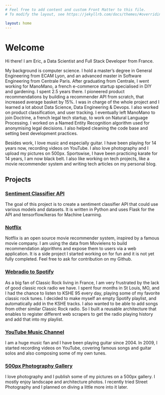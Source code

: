 ```yaml
---
# Feel free to add content and custom Front Matter to this file.
# To modify the layout, see https://jekyllrb.com/docs/themes/#overriding-theme-defaults

layout: home
---
```


# Welcome

Hi there! I am Eric, a Data Scientist and Full Stack Developer from France.

My background is computer science. I hold a master’s degree in General Engineering from ECAM Lyon, and an advanced master in Software Engineering from Centrale Paris.
After graduating from Centrale, I went working for ManoMano, a french e-commerce startup specialised in DIY and gardening. I spent 2.5 years there. I pioneered product recommendations by building a recommender API from scratch, that increased average basket by 15%. I was in charge of the whole project and I learned a lot about Data Science, Data Engineering & Devops. I also worked on product classification, and user tracking.
I eventually left ManoMano to join Doctrine, a french legal tech startup, to work on Natural Language Processing. I worked on a Named Entity Recognition algorithm used for anonymising legal decisions. I also helped cleaning the code base and setting best development practices.

Besides work, I love music and especially guitar. I have been playing for 14 years now, recording videos on YouTube. I also love photography and I upload my pictures on 500px. Sportswise, I have been practicing karate for 14 years, I am now black belt. I also like working on tech projects, like a movie recommender system and writing tech articles on my personal blog.

## Projects

### [Sentiment Classifier API](https://github.com/ericdaat/sentiment-classifier)

The goal of this project is to create a sentiment classifier API that could use various models and datasets. It is written in Python and uses Flask for the API and tensorflow/keras for Machine Learning.

### [Notflix](https://github.com/ericdaat/notflix)

Notflix is an open source movie recommender system, inspired by a famous movie company. I am using the data from Movielens to build recommendation algorithms and expose them to users via a web application. It is a side project I started working on for fun and it is not yet fully completed. Feel free to ask for contribution on my Github.

### [Webradio to Spotify](https://github.com/ericdaat/webradio-to-spotify)

As a big fan of Classic Rock living in France, I am very frustrated by the lack of good classic rock radio we have. I spent four months in St Louis, MO, and I had the chance to listen to KSHE 95 every day, playing some of my favorite classic rock tunes. I decided to make myself an empty Spotify playlist, and automatically add in the KSHE tracks. I also wanted to be able to add songs from other similar Classic Rock radio. So I built a reusable architecture that enables to register different web scrapers to get the radio playing history and add that into my playlist.

### [YouTube Music Channel](https://www.youtube.com/channel/UCVuDs3gy11RXRd5m-TSRAyQ)

I am a huge music fan and I have been playing guitar since 2004. In 2009, I started recording videos on YouTube, covering famous songs and guitar solos and also composing some of my own tunes.

### [500px Photography Gallery](https://500px.com/ericda)

I love photography and I publish some of my pictures on a 500px gallery. I mostly enjoy landscape and architecture photos. I recently tried Street Photography and I planned on diving a little more into it later.
